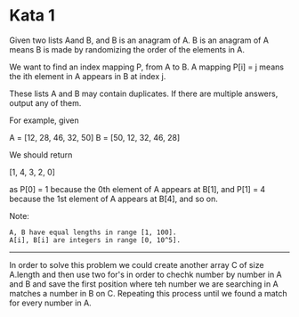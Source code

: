 # Kata 1

Given two lists Aand B, and B is an anagram of A. B is an anagram of A means B is made by randomizing the order of the elements in A.

We want to find an index mapping P, from A to B. A mapping P[i] = j means the ith element in A appears in B at index j.

These lists A and B may contain duplicates. If there are multiple answers, output any of them.

For example, given

A = [12, 28, 46, 32, 50]  B = [50, 12, 32, 46, 28]  

We should return

[1, 4, 3, 2, 0]  

as  P[0] = 1 because the  0th element of  A appears at  B[1], and  P[1] = 4 because the  1st element of  A appears at  B[4], and so on.

Note:

    A, B have equal lengths in range [1, 100].
    A[i], B[i] are integers in range [0, 10^5].

------------------------------------------------------------------------
In order to solve this problem we could create another array C of size A.length and then use two for's in order to chechk number by number in A and B and save the first position where teh number we are searching in A matches a number in B on C. Repeating this process until we found a match for every number in A.